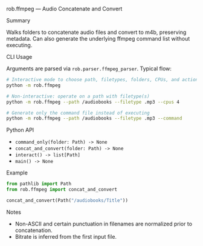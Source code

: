 rob.ffmpeg — Audio Concatenate and Convert

Summary

Walks folders to concatenate audio files and convert to m4b, preserving metadata. Can also generate the underlying ffmpeg command list without executing.

CLI Usage

Arguments are parsed via `rob.parser.ffmpeg_parser`. Typical flow:

```bash
# Interactive mode to choose path, filetypes, folders, CPUs, and action
python -m rob.ffmpeg

# Non-interactive: operate on a path with filetype(s)
python -m rob.ffmpeg --path /audiobooks --filetype .mp3 --cpus 4

# Generate only the command file instead of executing
python -m rob.ffmpeg --path /audiobooks --filetype .mp3 --command
```

Python API

- `command_only(folder: Path) -> None`
- `concat_and_convert(folder: Path) -> None`
- `interact() -> list[Path]`
- `main() -> None`

Example

```python
from pathlib import Path
from rob.ffmpeg import concat_and_convert

concat_and_convert(Path("/audiobooks/Title"))
```

Notes

- Non-ASCII and certain punctuation in filenames are normalized prior to concatenation.
- Bitrate is inferred from the first input file.

